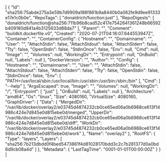 [
  {
    "Id": "sha256:75abde275a3e59b7d9909a188f861b9a8440b0a062fe9d9ee91333e17e1c0b0e",
    "RepoTags": [
      "donaldrich/function:just"
    ],
    "RepoDigests": [
      "donaldrich/function@sha256:711b96b8cad52c417e7542641361248b66592b409180d841a4b3125633d88da7"
    ],
    "Parent": "",
    "Comment": "buildkit.dockerfile.v0",
    "Created": "2020-07-21T04:16:07.644553947Z",
    "Container": "",
    "ContainerConfig": {
      "Hostname": "",
      "Domainname": "",
      "User": "",
      "AttachStdin": false,
      "AttachStdout": false,
      "AttachStderr": false,
      "Tty": false,
      "OpenStdin": false,
      "StdinOnce": false,
      "Env": null,
      "Cmd": null,
      "Image": "",
      "Volumes": null,
      "WorkingDir": "",
      "Entrypoint": null,
      "OnBuild": null,
      "Labels": null
    },
    "DockerVersion": "",
    "Author": "",
    "Config": {
      "Hostname": "",
      "Domainname": "",
      "User": "",
      "AttachStdin": false,
      "AttachStdout": false,
      "AttachStderr": false,
      "Tty": false,
      "OpenStdin": false,
      "StdinOnce": false,
      "Env": [
        "PATH=/usr/local/sbin:/usr/local/bin:/usr/sbin:/usr/bin:/sbin:/bin"
      ],
      "Cmd": [
        "--help"
      ],
      "ArgsEscaped": true,
      "Image": "",
      "Volumes": null,
      "WorkingDir": "/",
      "Entrypoint": [
        "just"
      ],
      "OnBuild": null,
      "Labels": null
    },
    "Architecture": "amd64",
    "Os": "linux",
    "Size": 4080160,
    "VirtualSize": 4080160,
    "GraphDriver": {
      "Data": {
        "MergedDir": "/var/lib/docker/overlay2/e03745d4874232cb0ce65ed06a0b6988ce613f14986c424e7d845e0d815ebe0d/merged",
        "UpperDir": "/var/lib/docker/overlay2/e03745d4874232cb0ce65ed06a0b6988ce613f14986c424e7d845e0d815ebe0d/diff",
        "WorkDir": "/var/lib/docker/overlay2/e03745d4874232cb0ce65ed06a0b6988ce613f14986c424e7d845e0d815ebe0d/work"
      },
      "Name": "overlay2"
    },
    "RootFS": {
      "Type": "layers",
      "Layers": [
        "sha256:7b213dbdd0f4bed5473861f4d81028170bdd3c2c7b281377d0a0bd6d9cb08a4d"
      ]
    },
    "Metadata": {
      "LastTagTime": "0001-01-01T00:00:00Z"
    }
  }
]

